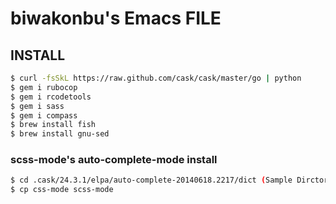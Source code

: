 # biwakonbu's Emacs FILE

## INSTALL
```bash
$ curl -fsSkL https://raw.github.com/cask/cask/master/go | python
$ gem i rubocop
$ gem i rcodetools
$ gem i sass
$ gem i compass
$ brew install fish
$ brew install gnu-sed
```

### scss-mode's auto-complete-mode install
```bash
$ cd .cask/24.3.1/elpa/auto-complete-20140618.2217/dict (Sample Dirctory)
$ cp css-mode scss-mode
```
